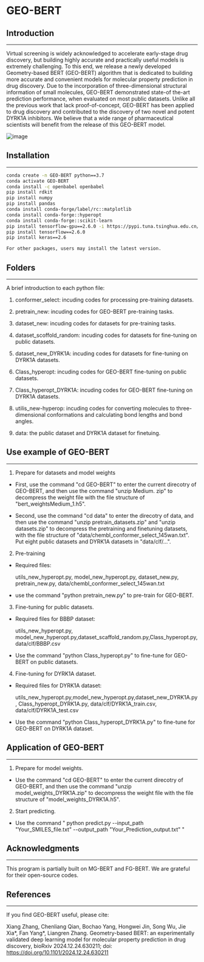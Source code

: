 # GEO-BERT
## Introduction
-----------------------------------
Virtual screening is widely acknowledged to accelerate early-stage drug discovery, but building highly accurate and practically useful models is extremely challenging. To this end, we release a newly developed Geometry-based BERT (GEO-BERT) algorithm that is dedicated to building more accurate and convenient models for molecular property prediction in drug discovery. Due to the incorporation of three-dimensional structural information of small molecules, GEO-BERT demonstrated state-of the-art prediction performance, when evaluated on most public datasets. Unlike all the previous work that lack proof-of-concept, GEO-BERT has been applied to drug discovery and contributed to the discovery of two novel and potent DYRK1A inhibitors. We believe that a wide range of pharmaceutical scientists will benefit from the release of this GEO-BERT model. 

![image](https://github.com/user-attachments/assets/1620b1e7-0ba2-4dbf-9190-2f93f128a512)


## Installation
-----------------------------------
```bash
conda create -n GEO-BERT python==3.7
conda activate GEO-BERT
conda install -c openbabel openbabel
pip install rdkit
pip install numpy
pip install pandas
conda install conda-forge/label/rc::matplotlib
conda install conda-forge::hyperopt
conda install conda-forge::scikit-learn
pip install tensorflow-gpu==2.6.0 -i https://pypi.tuna.tsinghua.edu.cn/simple
pip install tensorflow==2.6.0
pip install keras==2.6

For other packages, users may install the latest version.
```

## Folders
-----------------------------------
A brief introduction to each python file:

1. conformer_select: incuding codes for processing pre-training datasets.

2. pretrain_new: incuding codes for GEO-BERT pre-training tasks.

3. dataset_new: incuding codes for datasets for pre-training tasks.

4. dataset_scoffold_random: incuding codes for datasets for fine-tuning on public datasets.

5. dataset_new_DYRK1A: incuding codes for datasets for fine-tuning on DYRK1A datasets.

6. Class_hyperopt: incuding codes for GEO-BERT fine-tuning on public datasets.

7. Class_hyperopt_DYRK1A: incuding codes for GEO-BERT fine-tuning on DYRK1A datasets.

8. utilis_new-hyperop: incuding codes for converting molecules to three-dimensional conformations and calculating bond lengths and bond angles.

9. data: the public dataset and DYRK1A dataset for finetuing.

## Use example of GEO-BERT
-----------------------------------
1. Prepare for datasets and model weights

* First, use the command "cd GEO-BERT" to enter the current direcotry of GEO-BERT, and then use the command "unzip Medium. zip" to decompress the weight file with the file structure of "bert_weightsMedium_1.h5".

* Second, use the command "cd data" to enter the direcotry of data, and then use the command "unzip pretrain_datasets.zip" and "unzip datasets.zip" to decompress the pretraining and finetuning datasets, with the file structure of "data/chembl_conformer_select_145wan.txt". Put eight public datasets and DYRK1A datasets in "data/clf/...".

2. Pre-training

* Required files:

   utils_new_hyperopt.py, model_new_hyperopt.py, dataset_new.py, pretrain_new.py, data/chembl_conformer_select_145wan.txt
   
* use the command "python pretrain_new.py" to pre-train for GEO-BERT.

3. Fine-tuning for public datasets.

* Required files for BBBP dataset:

   utils_new_hyperopt.py, model_new_hyperopt.py,dataset_scaffold_random.py,Class_hyperopt.py,data/clf/BBBP.csv

* Use the command "python Class_hyperopt.py" to fine-tune for GEO-BERT on public datasets.

4. Fine-tuning for DYRK1A dataset.

* Required files for DYRK1A dataset:

   utils_new_hyperopt.py,model_new_hyperopt.py,dataset_new_DYRK1A.py, Class_hyperopt_DYRK1A.py, data/clf/DYRK1A_train.csv, data/clf/DYRK1A_test.csv

* Use the command "python Class_hyperopt_DYRK1A.py" to fine-tune for GEO-BERT on DYRK1A dataset.

## Application of GEO-BERT
-----------------------------------
1. Prepare for model weights.

* Use the command "cd GEO-BERT" to enter the current direcotry of GEO-BERT, and then use the command "unzip model_weights_DYRK1A.zip" to decompress the weight file with the file structure of "model_weights_DYRK1A.h5".
  
2. Start predicting.

* Use the command " python predict.py --input_path "Your_SMILES_file.txt" --output_path "Your_Prediction_output.txt" "

## Acknowledgments
-----------------------------------
This program is partially built on MG-BERT and FG-BERT. We are grateful for their open-source codes.

## References
-----------------------------------
If you find GEO-BERT useful, please cite: 

Xiang Zhang, Chenliang Qian, Bochao Yang, Hongwei Jin, Song Wu, Jie Xia*, Fan Yang*, Liangren Zhang. Geometry-based BERT: an experimentally validated deep learning model for molecular property prediction in drug discovery, bioRxiv 2024.12.24.630211; doi: https://doi.org/10.1101/2024.12.24.630211

